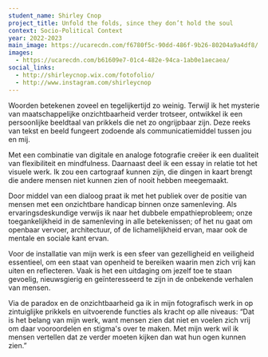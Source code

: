 ```yaml
---
student_name: Shirley Cnop
project_title: Unfold the folds, since they don’t hold the soul
context: Socio-Political Context
year: 2022-2023
main_image: https://ucarecdn.com/f6780f5c-90dd-486f-9b26-80204a9a4df8/
images:
  - https://ucarecdn.com/b61609e7-01c4-482e-94ca-1ab0e1aecaea/
social_links:
  - http://shirleycnop.wix.com/fotofolio/
  - http://www.instagram.com/shirleycnop
---
```

Woorden betekenen zoveel en tegelijkertijd zo weinig. Terwijl ik het mysterie van maatschappelijke onzichtbaarheid verder trotseer, ontwikkel ik een persoonlijke beeldtaal van prikkels die net zo ongrijpbaar zijn. Deze reeks van tekst en beeld fungeert zodoende als communicatiemiddel tussen jou en mij.

Met een combinatie van digitale en analoge fotografie creëer ik een dualiteit van flexibiliteit en mindfulness. Daarnaast deel ik een essay in relatie tot het visuele werk. Ik zou een cartograaf kunnen zijn, die dingen in kaart brengt die andere mensen niet kunnen zien of nooit hebben meegemaakt.

Door middel van een dialoog praat ik met het publiek over de positie van mensen met een onzichtbare handicap binnen onze samenleving. Als ervaringsdeskundige verwijs ik naar het dubbele empathieprobleem; onze toegankelijkheid in de samenleving in alle betekenissen; of het nu gaat om openbaar vervoer, architectuur, of de lichamelijkheid ervan, maar ook de mentale en sociale kant ervan.

Voor de installatie van mijn werk is een sfeer van gezelligheid en veiligheid essentieel, om een staat van openheid te bereiken waarin men zich vrij kan uiten en reflecteren. Vaak is het een uitdaging om jezelf toe te staan gevoelig, nieuwsgierig en geïnteresseerd te zijn in de onbekende verhalen van mensen.

Via de paradox en de onzichtbaarheid ga ik in mijn fotografisch werk in op zintuiglijke prikkels en uitvoerende functies als kracht op alle niveaus: “Dat is het belang van mijn werk, want mensen zien dat niet en voelen zich vrij om daar vooroordelen en stigma's over te maken. Met mijn werk wil ik mensen vertellen dat ze verder moeten kijken dan wat hun ogen kunnen zien.”